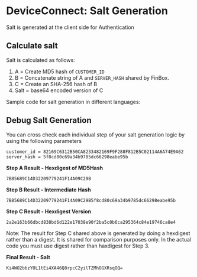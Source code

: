 # DeviceConnect: Salt Generation

Salt is generated at the client side for Authentication

## Calculate salt

Salt is calculated as follows:

1. A = Create MD5 hash of `CUSTOMER_ID`
2. B = Concatenate string of A and `SERVER_HASH` shared by FinBox.
3. C = Create an SHA-256 hash of B
4. Salt = base64 encoded version of C

Sample code for salt generation in different languages:

<CodeSwitcher :languages="{python:'Python',go:'Go',java:'Java',csharp:'C#',php:'PHP',ruby:'Ruby',javascript:'JavaScript'}">
<template v-slot:java>

```java
import java.security.*;
import java.util.*;
import java.io.UnsupportedEncodingException;
import java.nio.charset.Charset;
import java.nio.charset.StandardCharsets;
import java.math.BigInteger;
​
​
public class SaltGeneration {
    private static final int HEX_255 = 0xFF;
    private static final String UNICODE_TRANSFORMATIONAL_FORMAT_8_BIT = "UTF-8";
    private static String CUSTOMER_ID = "<CUSTOMER_ID>";
    private static String SERVER_HASH = "<SERVER_HASH>";
    
    public static String getSaltForBody() {
        String hashedOutput = getMd5Hash(CUSTOMER_ID);
        String concatString = hashedOutput + SERVER_HASH;
        String shaOutput = get256Encoded(concatString);
        return shaOutput;
    }
​
​
    private static String getMd5Hash(final String s) {
        try {
            // Create MD5 Hash
            MessageDigest digest = MessageDigest.getInstance("MD5");
            digest.update(s.getBytes(Charset.forName(UNICODE_TRANSFORMATIONAL_FORMAT_8_BIT)));
            byte[] messageDigest = digest.digest();
    
            // Create Hex String
            StringBuilder hexString = new StringBuilder();
            for (byte mDigest : messageDigest) {
                StringBuilder h = new StringBuilder(Integer.toHexString(HEX_255 & mDigest));
                while (h.length() < 2) {
                    h.insert(0, "0");
                }
                hexString.append(h);
            }
            return hexString.toString().toUpperCase();
        } catch (NoSuchAlgorithmException e) {
            e.printStackTrace();
        }
        return null;
    }
​
    /**
     * Method converts the string into SHA 256 and returns it
     *
     * @param s String to be 256 encoded
     * @return Converted 256 hash
     */
    private static String get256Encoded(final String text) {
        try {
            MessageDigest digest = MessageDigest.getInstance("SHA-256");
            byte[] hash = digest.digest(text.getBytes(StandardCharsets.UTF_8));
            return Base64.getEncoder().encodeToString(hash);
        } catch (NoSuchAlgorithmException e) {
            e.printStackTrace();
        }
        return null;
    }
}
```

</template>

<template v-slot:csharp>

```csharp
using System;
using System.Security.Cryptography;
using System.Text;

public class SaltGeneration {

  private static string HEX_255 = "x2";
  private static string CUSTOMER_ID = "<CUSTOMER_ID>";
  private static string SERVER_HASH = "<SERVER_HASH>";

  public static string CreateSalt() {
    string customerHash = CalculateMD5(CUSTOMER_ID).ToUpper();
    string intermediateHash = customerHash + SERVER_HASH;
    string shaOutput = CalculateSHA256(intermediateHash);
    return HexToBase64(shaOutput);
  }

  private static string CalculateMD5(string s) {
    using(MD5 md5 = MD5.Create()) {
      byte[] inputBytes = Encoding.UTF8.GetBytes(s);
      byte[] hashBytes = md5.ComputeHash(inputBytes);

      StringBuilder sb = new StringBuilder();
      for (int i = 0; i < hashBytes.Length; i++) {
        sb.Append(hashBytes[i].ToString(HEX_255));
      }
      return sb.ToString();
    }
  }

  private static string CalculateSHA256(string input) {
    using(SHA256 sha256 = SHA256.Create()) {
      byte[] inputBytes = Encoding.UTF8.GetBytes(input);
      byte[] hashBytes = sha256.ComputeHash(inputBytes);

    StringBuilder sb = new StringBuilder();
      for (int i = 0; i < hashBytes.Length; i++) {
        sb.Append(hashBytes[i].ToString(HEX_255));
      }
      return sb.ToString();
    }
  }

  private static string HexToBase64(string hexString) {
    int NumberChars = hexString.Length;
    byte[] bytes = new byte[NumberChars / 2];
    for (int i = 0; i < NumberChars; i += 2) {
      bytes[i / 2] = Convert.ToByte(hexString.Substring(i, 2), 16);
    }
    return Convert.ToBase64String(bytes);
  }
}
```

</template>

<template v-slot:python>

```python
import hashlib, base64

def create_salt(customer_id, server_hash):
    """
    Takes customer_id (unique identifier of customer)
    and server_hash (shared by FinBox) as input
    and returns salt in response
    """
    customer_hash = hashlib.md5(customer_id.encode('utf-8')).hexdigest().upper()
    intermediate_hash = customer_hash + server_hash
    salt_encoded = hashlib.sha256(intermediate_hash.encode('utf-8')).digest()
    salt = base64.b64encode(salt_encoded).decode()
    return salt
```

</template>

<template v-slot:go>

```go
import (
    "crypto/md5"
    "crypto/sha256"
    "fmt"
    "encoding/base64"
    "encoding/hex"
    "strings"
)
func GetSaltForCustomer(customerId string, serverHash string) string {
    hasher := md5.New()
    hasher.Write([]byte(customerId))
    hexHasher := hex.EncodeToString(hasher.Sum(nil))
    data := strings.ToUpper(hexHasher) + serverHash
    newSha256 := sha256.New()
    newSha256.Write([]byte(data))
    finalData := base64.StdEncoding.EncodeToString(newSha256.Sum(nil))
    return finalData
}
```

</template>

<template v-slot:php>

```php
function create_salt($customer_id, $server_hash) {
    $customer_hash = strtoupper(md5($customer_id));
    $intermediate_hash = $customer_hash."".$server_hash;
    $salt_encoded = openssl_digest($intermediate_hash, 'sha256', true);
    $salt = base64_encode($salt_encoded);
    return $salt;
}
```

</template>

<template v-slot:ruby>

```ruby
require 'digest'
require 'base64'

def create_salt(customer_id, server_hash)
    customer_hash = Digest::MD5.hexdigest(customer_id).upcase
    intermediate_hash = customer_hash << server_hash
    salt_encoded = Digest::SHA256.digest intermediate_hash
    salt = Base64.strict_encode64(salt_encoded)
    return salt
end
```

</template>

<template v-slot:javascript>

```javascript
const crypto = require('crypto');

function create_salt(customer_id, server_hash) {
    let customer_hash = crypto.createHash('md5').update(customer_id, 'utf-8').digest("hex").toUpperCase();
    let intermediate_hash = customer_hash + server_hash

    let salt_encoded = crypto.createHash('sha256').update(intermediate_hash, 'utf-8').digest('base64')
    return salt_encoded
}
```

</template>

</CodeSwitcher>

## Debug Salt Generation

You can cross check each individual step of your salt generation logic by using the following parameters

```
customer_id = 82169C6312B50CA8233482169F9F288F812B5C02114A6A74E9A62
server_hash = 5f8cd80c69a34b9785dc66298eabe95b
```

**Step A Result - Hexdigest of MD5Hash**

`7B85689C14D32209779241F14A09C29B`

**Step B Result -  Intermediate Hash**

`7B85689C14D32209779241F14A09C29B5f8cd80c69a34b9785dc66298eabe95b`

**Step C Result - Hexdigest Version**

 `2a2e163b66dbcd838bd6d122e17038e90f2ba5c0b6ca295364c84e19746ca8e4`

 Note: The result for Step C shared above is generated by doing a hexdigest rather than a digest. It is shared for comparison purposes only. In the actual code you must use digest rather than haxdigest for Step 3.

**Final Result - Salt**

`Ki4WO2bbzYOL1tEi4XA46Q8rpcC2yilTZMhOGXRsqOQ=`
